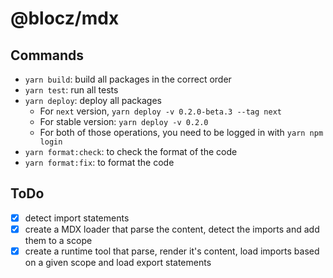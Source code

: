 # @blocz/mdx

## Commands

-   `yarn build`: build all packages in the correct order
-   `yarn test`: run all tests
-   `yarn deploy`: deploy all packages
    -   For `next` version, `yarn deploy -v 0.2.0-beta.3 --tag next`
    -   For stable version: `yarn deploy -v 0.2.0`
    -   For both of those operations, you need to be logged in with `yarn npm login`
-   `yarn format:check`: to check the format of the code
-   `yarn format:fix`: to format the code

## ToDo

-   [x] detect import statements
-   [x] create a MDX loader that parse the content, detect the imports and add them to a scope
-   [x] create a runtime tool that parse, render it's content, load imports based on a given scope and load export statements
